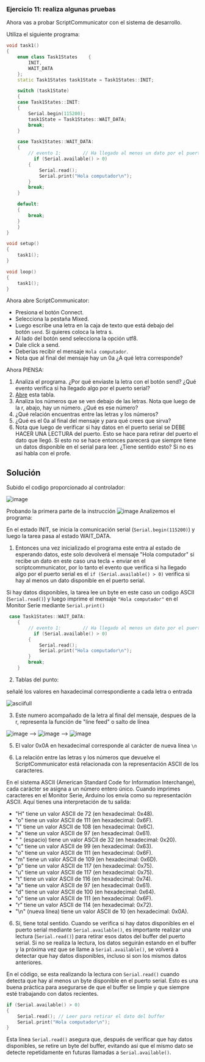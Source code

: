 ### **Ejercicio 11: realiza algunas pruebas**

Ahora vas a probar ScriptCommunicator con el sistema de desarrollo.

Utiliza el siguiente programa:

```cpp
void task1()
{
    enum class Task1States    {
        INIT,
        WAIT_DATA
    };
    static Task1States task1State = Task1States::INIT;

    switch (task1State)
    {
    case Task1States::INIT:
    {
        Serial.begin(115200);
        task1State = Task1States::WAIT_DATA;
        break;
    }

    case Task1States::WAIT_DATA:
    {
        // evento 1:        // Ha llegado al menos un dato por el puerto serial? 
          if (Serial.available() > 0)
        {
            Serial.read();
            Serial.print("Hola computador\n");
        }
        break;
    }

    default:
    {
        break;
    }
    }
}

void setup()
{
    task1();
}

void loop()
{
    task1();
}
```

Ahora abre ScriptCommunicator:

- Presiona el botón Connect.
- Selecciona la pestaña Mixed.
- Luego escribe una letra en la caja de texto que está debajo del botón `send`. Si quieres coloca la letra s.
- Al lado del botón send selecciona la opción utf8.
- Dale click a send.
- Deberías recibir el mensaje `Hola computador`.
- Nota que al final del mensaje hay un 0a ¿A qué letra corresponde?

Ahora PIENSA:

1. Analiza el programa. ¿Por qué enviaste la letra con el botón send? ¿Qué evento verifica si ha llegado algo por el puerto serial?
2. [Abre](https://www.asciitable.com/) esta tabla.
3. Analiza los números que se ven debajo de las letras. Nota que luego de la r, abajo, hay un número. ¿Qué es ese número?
4. ¿Qué relación encuentras entre las letras y los números?
5. ¿Qué es el 0a al final del mensaje y para qué crees que sirva?
6. Nota que luego de verificar si hay datos en el puerto serial se DEBE HACER UNA LECTURA del puerto. Esto se hace para retirar del puerto el dato que llegó. Si esto no se hace entonces parecerá que siempre tiene un datos disponible en el serial para leer. ¿Tiene sentido esto? Si no es así habla con el profe.


## Solución

Subido el codigo proporcionado al controlador:

![image](https://github.com/DanielZafiro/Daniel_RaspPico_Project/assets/66543657/6788dda4-a735-4815-851f-583aa2e5f36e)

Probando la primera parte de la instrucción
![image](https://github.com/DanielZafiro/Daniel_RaspPico_Project/assets/66543657/9d6e3e20-6a40-4efc-a3e1-c5e470aaee3a)
Analizemos el programa:

En el estado INIT, se inicia la comunicación serial (`Serial.begin(115200)`) y luego la tarea pasa al estado WAIT_DATA.
1. Entonces una vez inicializado el programa este entra al estado de esperando datos, este solo devolverá el mensaje "Hola computador" si recibe un dato en este caso una tecla + enviar en el scriptcommunicator,
por lo tanto el evento que verifica si ha llegado algo por el puerto serial es el  `if (Serial.available() > 0)`  verifica si hay al menos un dato disponible en el puerto serial.

Si hay datos disponibles, la tarea lee un byte en este caso un codigo ASCII (`Serial.read()`) y luego imprime el mensaje `"Hola computador"` en el Monitor Serie mediante `Serial.print()`

   
```cpp
 case Task1States::WAIT_DATA:
    {
        // evento 1:        // Ha llegado al menos un dato por el puerto serial? 
          if (Serial.available() > 0)
        {
            Serial.read();
            Serial.print("Hola computador\n");
        }
        break;
    }
```

2. Tablas del punto:

señalé los valores en haxadecimal correspondiente a cada letra o entrada

![asciifull](https://github.com/DanielZafiro/Daniel_RaspPico_Project/assets/66543657/14f21918-0cd0-4adf-bffd-7cd3dd14553f)

3. Este numero acompañado de la letra al final del mensaje, despues de la r, representa la función de "line feed" o salto de línea 

![image](https://github.com/DanielZafiro/Daniel_RaspPico_Project/assets/66543657/5f863abd-8e3b-4451-9458-eabb4c9f2727) -->
![image](https://github.com/DanielZafiro/Daniel_RaspPico_Project/assets/66543657/4475cde3-a2ab-4702-91e9-b0a433203a6f) -->
![image](https://github.com/DanielZafiro/Daniel_RaspPico_Project/assets/66543657/2350c1c0-3fa3-453e-92a6-731acfb69293)

5. El valor 0x0A en hexadecimal corresponde al carácter de nueva línea `\n`

4. La relación entre las letras y los números que devuelve el ScriptCommunicator está relacionada con la representación ASCII de los caracteres.

En el sistema ASCII (American Standard Code for Information Interchange), cada carácter se asigna a un número entero único. Cuando imprimes caracteres en el Monitor Serie, Arduino los envía como su representación ASCII. Aquí tienes una interpretación de tu salida:

- "H" tiene un valor ASCII de 72 (en hexadecimal: 0x48).
- "o" tiene un valor ASCII de 111 (en hexadecimal: 0x6F).
- "l" tiene un valor ASCII de 108 (en hexadecimal: 0x6C).
- "a" tiene un valor ASCII de 97 (en hexadecimal: 0x61).
- " " (espacio) tiene un valor ASCII de 32 (en hexadecimal: 0x20).
- "c" tiene un valor ASCII de 99 (en hexadecimal: 0x63).
- "o" tiene un valor ASCII de 111 (en hexadecimal: 0x6F).
- "m" tiene un valor ASCII de 109 (en hexadecimal: 0x6D).
- "p" tiene un valor ASCII de 117 (en hexadecimal: 0x75).
- "u" tiene un valor ASCII de 117 (en hexadecimal: 0x75).
- "t" tiene un valor ASCII de 116 (en hexadecimal: 0x74).
- "a" tiene un valor ASCII de 97 (en hexadecimal: 0x61).
- "d" tiene un valor ASCII de 100 (en hexadecimal: 0x64).
- "o" tiene un valor ASCII de 111 (en hexadecimal: 0x6F).
- "r" tiene un valor ASCII de 114 (en hexadecimal: 0x72).
- "\n" (nueva línea) tiene un valor ASCII de 10 (en hexadecimal: 0x0A).

6. Sí, tiene total sentido. Cuando se verifica si hay datos disponibles en el puerto serial mediante `Serial.available()`, es importante realizar una lectura (`Serial.read()`) para retirar esos datos del buffer del puerto serial. Si no se realiza la lectura, los datos seguirán estando en el buffer y la próxima vez que se llame a `Serial.available()`, se volverá a detectar que hay datos disponibles, incluso si son los mismos datos anteriores.

En el código, se esta realizando la lectura con `Serial.read()` cuando detecta que hay al menos un byte disponible en el puerto serial. Esto es una buena práctica para asegurarse de que el buffer se limpie y que siempre esté trabajando con datos recientes.

```cpp
if (Serial.available() > 0)
{
    Serial.read(); // Leer para retirar el dato del buffer
    Serial.print("Hola computador\n");
}
```

Esta línea `Serial.read()` asegura que, después de verificar que hay datos disponibles, se retire un byte del buffer, evitando así que el mismo dato se detecte repetidamente en futuras llamadas a `Serial.available()`.
